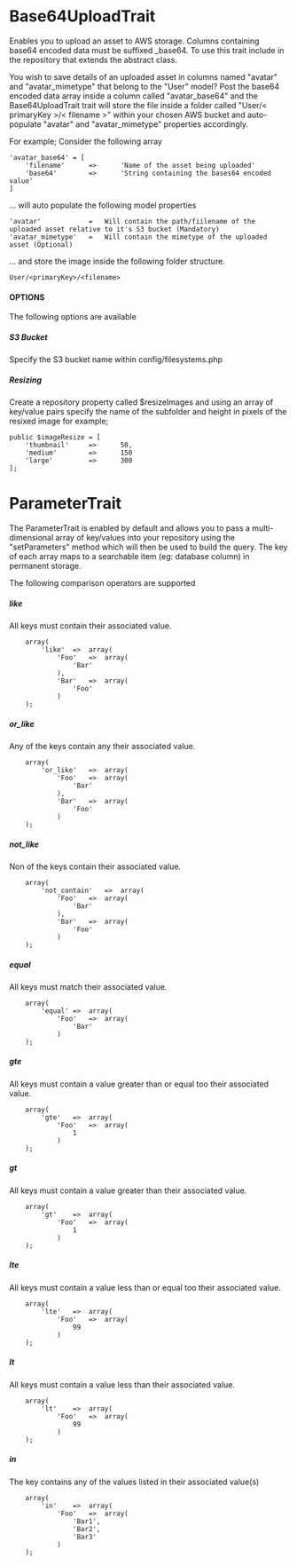 # Base64UploadTrait
Enables you to upload an asset to AWS storage. Columns containing base64 encoded data must be suffixed _base64. To use this
trait include in the repository that extends the abstract class.

You wish to save details of an uploaded asset in columns named "avatar" and "avatar_mimetype" that belong to the "User" model? Post the 
base64 encoded data array inside a column called "avatar_base64" and the Base64UploadTrait trait will store the file inside a folder 
called "User/< primaryKey >/< filename >" within your chosen AWS bucket and auto-populate "avatar" and "avatar_mimetype" properties accordingly. 

For example; Consider the following array

```
'avatar_base64' = [
	'filename'		=>		'Name of the asset being uploaded'
	'base64'		=>		'String containing the bases64 encoded value'
]
```
... will auto populate the following model properties

```
'avatar'			=	Will contain the path/fiilename of the uploaded asset relative to it's S3 bucket (Mandatory)
'avatar_mimetype'	=	Will contain the mimetype of the uploaded asset (Optional)
```
... and store the image inside the following folder structure.
```
User/<primaryKey>/<filename>
```
#### OPTIONS
The following options are available

##### S3 Bucket 
Specify the S3 bucket name within config/filesystems.php

##### Resizing
Create a repository property called $resizeImages and using an array of key/value pairs specify the name of the subfolder and height in pixels of the resixed image for example;
```
public $imageResize = [
	'thumbnail' 	=>		50,
	'medium'		=>		150
	'large'			=>		300
];
```

# ParameterTrait
The ParameterTrait is enabled by default and allows you to pass a multi-dimensional array of key/values into your repository using the "setParameters" method which will then be used to build the query. The key of each array maps to a searchable item (eg: database column) in permanent storage.

The following comparison operators are supported

##### like
All keys must contain their associated value.

```
	array(
		'like'	=>	array(
			'Foo'	=>	array(
				'Bar'
			),
			'Bar'	=>	array(
				'Foo'
			)
	);
```
##### or_like
Any of the keys contain any their associated value.

```
	array(
		'or_like'	=>	array(
			'Foo'	=>	array(
				'Bar'
			),
			'Bar'	=>	array(
				'Foo'
			)
	);
```

##### not_like
Non of the keys contain their associated value.

```
	array(
		'not_contain'	=>	array(
			'Foo'	=>	array(
				'Bar'
			),
			'Bar'	=>	array(
				'Foo'
			)
	);
```

##### equal
All keys must match their associated value. 

```
	array(
		'equal'	=>	array(
			'Foo'	=>	array(
				'Bar'
			)
	);
```	
##### gte
All keys must contain a value greater than or equal too their associated value.

```
	array(
		'gte'	=>	array(
			'Foo'	=>	array(
				1
			)
	);
```		
##### gt
All keys must contain a value greater than their associated value.

```
	array(
		'gt'	=>	array(
			'Foo'	=>	array(
				1
			)
	);
```		
##### lte
All keys must contain a value less than or equal too their associated value.

```
	array(
		'lte'	=>	array(
			'Foo'	=>	array(
				99
			)
	);
```		
##### lt
All keys must contain a value less than their associated value.

```
	array(
		'lt'	=>	array(
			'Foo'	=>	array(
				99
			)
	);
```		
##### in
The key contains any of the values listed in their associated value(s)

```
	array(
		'in'	=>	array(
			'Foo'	=>	array(
				'Bar1',
				'Bar2',
				'Bar3'
			)
	);
```	
